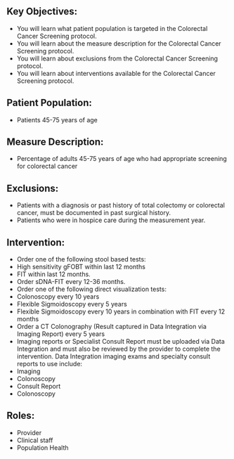 ## Key Objectives:
 - You will learn what patient population is targeted in the Colorectal Cancer Screening protocol.
 - You will learn about the measure description for the Colorectal Cancer Screening protocol. 
 - You will learn about exclusions from the Colorectal Cancer Screening protocol. 
 - You will learn about interventions available for the Colorectal Cancer Screening protocol. 
## Patient Population:
 - Patients 45-75 years of age
## Measure Description:
 - Percentage of adults 45-75 years of age who had appropriate screening for colorectal cancer
## Exclusions:
 - Patients with a diagnosis or past history of total colectomy or colorectal cancer, must be documented in past surgical history.
 - Patients who were in hospice care during the measurement year.
## Intervention:
 - Order one of the following stool based tests:
  - High sensitivity gFOBT within last 12 months
  - FIT within last 12 months. 
  - Order sDNA-FIT every 12-36 months.
 - Order one of the following direct visualization tests:
  - Colonoscopy every 10 years
  - Flexible Sigmoidoscopy every 5 years
  - Flexible Sigmoidoscopy every 10 years in combination with FIT every 12 months
 - Order a CT Colonography (Result captured in Data Integration via Imaging Report) every 5 years
 - Imaging reports or Specialist Consult Report must be uploaded via Data Integration and must also be reviewed by the provider to complete the intervention. Data Integration imaging exams and specialty consult reports to use include:
  - Imaging
   - Colonoscopy
  - Consult Report
   - Colonoscopy
## Roles:
 - Provider
 - Clinical staff
 - Population Health
